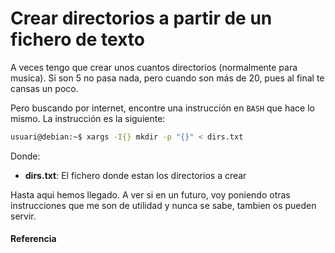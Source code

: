 # Crear directorios a partir de un fichero de texto

A veces tengo que crear unos cuantos directorios (normalmente para musica). Si son 5 no pasa nada, pero cuando son más de 20, pues al final te cansas un poco.

<!--more-->

Pero buscando por internet, encontre una instrucción en `BASH` que hace lo mismo. La instrucción es la siguiente:

```bash
usuari@debian:~$ xargs -I{} mkdir -p "{}" < dirs.txt
```

Donde:
- **dirs.txt**: El fichero donde estan los directorios a crear

Hasta aqui hemos llegado. A ver si en un futuro, voy poniendo otras instrucciones que me son de utilidad y nunca se sabe, tambien os pueden servir.
#### Referencia

